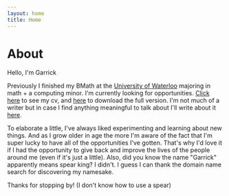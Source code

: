 ```yaml
---
layout: home
title: Home
---
```


# About

Hello, I'm Garrick

Previously I finished my BMath at the [University of Waterloo](https://uwaterloo.ca/) majoring in math + a computing minor. I'm currently looking for opportunities. [Click here](cv) to see my cv, and [here](assets/files/cv.pdf) to download the full version. I'm not much of a writer but in case I find anything meaningful to talk about I'll write about it [here](posts).

To elaborate a little, I've always liked experimenting and learning about new things. And as I grow older in age the more I'm aware of the fact that I'm super lucky to have all of the opportunities I've gotten. That's why I'd love it if I had the opportunity to give back and improve the lives of the people around me (even if it's just a little). Also, did you know the name "Garrick" apparently means spear king? I didn't. I guess I can thank the domain name search for discovering my namesake.

Thanks for stopping by! (I don't know how to use a spear)

